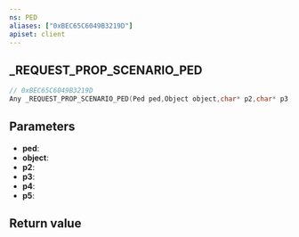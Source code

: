 ```yaml
---
ns: PED
aliases: ["0xBEC65C6049B3219D"]
apiset: client
---
```

## _REQUEST_PROP_SCENARIO_PED

```c
// 0xBEC65C6049B3219D
Any _REQUEST_PROP_SCENARIO_PED(Ped ped,Object object,char* p2,char* p3,char* p4,BOOL p5);
```


## Parameters
* **ped**:
* **object**:
* **p2**:
* **p3**:
* **p4**:
* **p5**:

## Return value